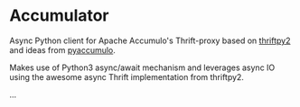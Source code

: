 # Accumulator

Async Python client for Apache Accumulo's Thrift-proxy 
based on [thriftpy2](https://github.com/Thriftpy/thriftpy2) 
and ideas from [pyaccumulo](https://github.com/revelc/pyaccumulo).

Makes use of Python3 async/await mechanism and leverages async IO 
using the awesome async Thrift implementation from thriftpy2.

...